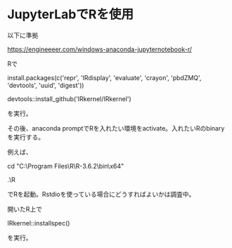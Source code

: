 # JupyterLabでRを使用

以下に準拠

https://engineeeer.com/windows-anaconda-jupyternotebook-r/

Rで

install.packages(c('repr', 'IRdisplay', 'evaluate', 'crayon', 'pbdZMQ', 'devtools', 'uuid', 'digest'))

devtools::install_github('IRkernel/IRkernel')

を実行。

その後、anaconda promptでRを入れたい環境をactivate。入れたいRのbinaryを実行する。

例えば、

cd "C:\Program Files\R\R-3.6.2\bin\x64"

.\R

でRを起動。Rstdioを使っている場合にどうすればよいかは調査中。

開いたR上で

IRkernel::installspec()

を実行。